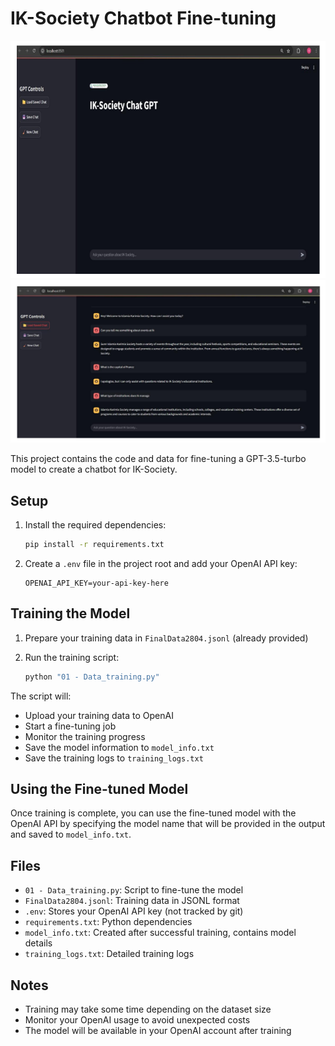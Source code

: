 # IK-Society Chatbot Fine-tuning

![Chatbot UI](Pictures/Img%20-%201.png)
![Chatbot UI](Pictures/Img%20-%202.png)

This project contains the code and data for fine-tuning a GPT-3.5-turbo model to create a chatbot for IK-Society.

## Setup

1. Install the required dependencies:
   ```bash
   pip install -r requirements.txt
   ```

2. Create a `.env` file in the project root and add your OpenAI API key:
   ```
   OPENAI_API_KEY=your-api-key-here
   ```

## Training the Model

1. Prepare your training data in `FinalData2804.jsonl` (already provided)

2. Run the training script:
   ```bash
   python "01 - Data_training.py"
   ```

The script will:
- Upload your training data to OpenAI
- Start a fine-tuning job
- Monitor the training progress
- Save the model information to `model_info.txt`
- Save the training logs to `training_logs.txt`

<!-- OPENAI_API_KEY=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 -->

## Using the Fine-tuned Model

Once training is complete, you can use the fine-tuned model with the OpenAI API by specifying the model name that will be provided in the output and saved to `model_info.txt`.

## Files

- `01 - Data_training.py`: Script to fine-tune the model
- `FinalData2804.jsonl`: Training data in JSONL format
- `.env`: Stores your OpenAI API key (not tracked by git)
- `requirements.txt`: Python dependencies
- `model_info.txt`: Created after successful training, contains model details
- `training_logs.txt`: Detailed training logs

## Notes

- Training may take some time depending on the dataset size
- Monitor your OpenAI usage to avoid unexpected costs
- The model will be available in your OpenAI account after training

 
